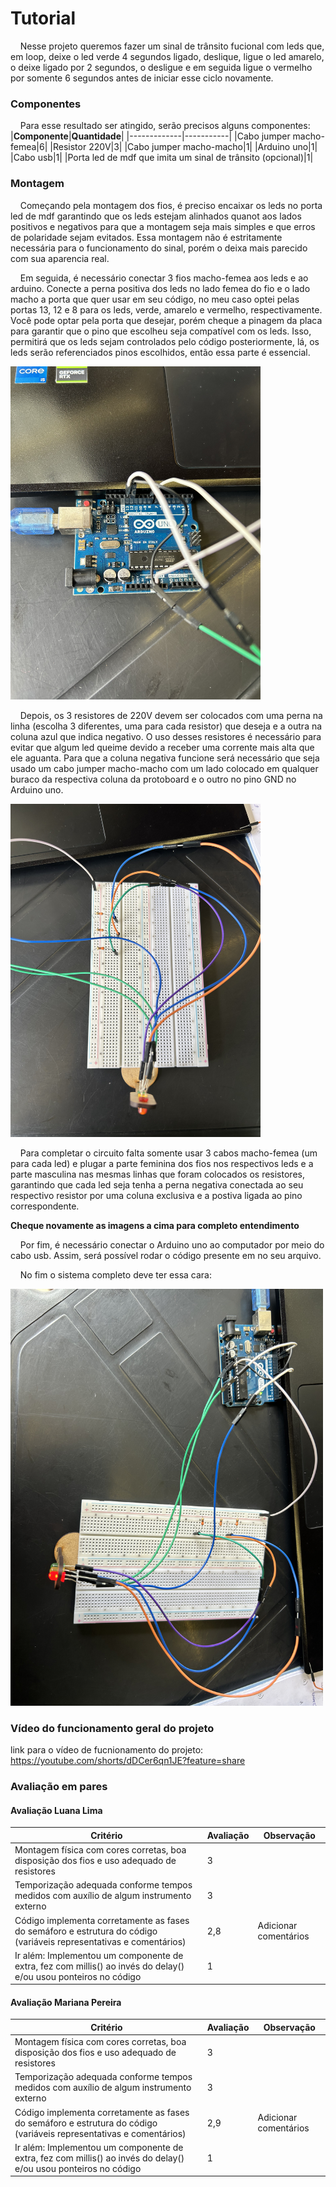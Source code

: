 # Tutorial
&nbsp;&nbsp;&nbsp;&nbsp;Nesse projeto queremos fazer um sinal de trânsito fucional com leds que, em loop, deixe o led verde 4 segundos ligado, deslique, ligue o led amarelo, o deixe ligado por 2 segundos, o desligue e em seguida ligue o vermelho por somente 6 segundos antes de iniciar esse ciclo novamente. 

### Componentes
&nbsp;&nbsp;&nbsp;&nbsp;Para esse resultado ser atingido, serão precisos alguns componentes:
|**Componente**|**Quantidade**|
|-------------|-----------|
|Cabo jumper macho-femea|6|
|Resistor 220V|3|
|Cabo jumper macho-macho|1|
|Arduino uno|1|
|Cabo usb|1|
|Porta led de mdf que imita um sinal de trânsito (opcional)|1|

### Montagem
&nbsp;&nbsp;&nbsp;&nbsp;Começando pela montagem dos fios, é preciso encaixar os leds no porta led de mdf garantindo que os leds estejam alinhados quanot aos lados positivos e negativos para que a montagem seja mais simples e que erros de polaridade sejam evitados. Essa montagem não é estritamente necessária para o funcionamento do sinal, porém o deixa mais parecido com sua aparencia real.

&nbsp;&nbsp;&nbsp;&nbsp;Em seguida, é necessário conectar 3 fios macho-femea aos leds e ao arduino. Conecte a perna positiva dos leds no lado femea do fio e o lado macho a porta que quer usar em seu código, no meu caso optei pelas portas 13, 12 e 8 para os leds, verde, amarelo e vermelho, respectivamente. Você pode optar pela porta que desejar, porém cheque a pinagem da placa para garantir que o pino que escolheu seja compatível com os leds. Isso, permitirá que os leds sejam controlados pelo código posteriormente, lá, os leds serão referenciados pinos escolhidos, então essa parte é essencial. 

<img src="assets/arduino.jpg" width="400">

&nbsp;&nbsp;&nbsp;&nbsp;Depois, os 3 resistores de 220V devem ser colocados com uma perna na linha (escolha 3 diferentes, uma para cada resistor) que deseja e a outra na coluna azul que indica negativo. O uso desses resistores é necessário para evitar que algum led queime devido a receber uma corrente mais alta que ele aguanta. Para que a coluna negativa funcione será necessário que seja usado um cabo jumper macho-macho com um lado colocado em qualquer buraco da respectiva coluna da protoboard e o outro no pino GND no Arduino uno. 

<img src="assets/protoboard.jpg" width="400">

&nbsp;&nbsp;&nbsp;&nbsp;Para completar o circuito falta somente usar 3 cabos macho-femea (um para cada led) e plugar a parte feminina dos fios nos respectivos leds e a parte masculina nas mesmas linhas que foram colocados os resistores, garantindo que cada led seja tenha a perna negativa conectada ao seu respectivo resistor por uma coluna exclusiva e a postiva ligada ao pino correspondente. 

**Cheque novamente as imagens a cima para completo entendimento**

&nbsp;&nbsp;&nbsp;&nbsp;Por fim, é necessário conectar o Arduino uno ao computador por meio do cabo usb. Assim, será possível rodar o código presente em no seu arquivo. 

&nbsp;&nbsp;&nbsp;&nbsp;No fim o sistema completo deve ter essa cara:

<img src="assets/sistema-completo.jpg" width="500">

### Vídeo do funcionamento geral do projeto
link para o vídeo de fucnionamento do projeto: https://youtube.com/shorts/dDCer6qn1JE?feature=share

### Avaliação em pares
#### Avaliação Luana Lima
|**Critério**|**Avaliação**|**Observação**|
|-------------|-----------|-------------|
|Montagem física com cores corretas, boa disposição dos fios e uso adequado de resistores|3||
|Temporização adequada conforme tempos medidos com auxílio de algum instrumento externo|3||
|Código implementa corretamente as fases do semáforo e estrutura do código (variáveis representativas e comentários)|2,8|Adicionar comentários|
|Ir além: Implementou um componente de extra, fez com millis() ao invés do delay() e/ou usou ponteiros no código|1||
#### Avaliação Mariana Pereira
|**Critério**|**Avaliação**|**Observação**|
|-------------|-----------|-------------|
|Montagem física com cores corretas, boa disposição dos fios e uso adequado de resistores|3||
|Temporização adequada conforme tempos medidos com auxílio de algum instrumento externo|3||
|Código implementa corretamente as fases do semáforo e estrutura do código (variáveis representativas e comentários)|2,9|Adicionar comentários|
|Ir além: Implementou um componente de extra, fez com millis() ao invés do delay() e/ou usou ponteiros no código|1||
